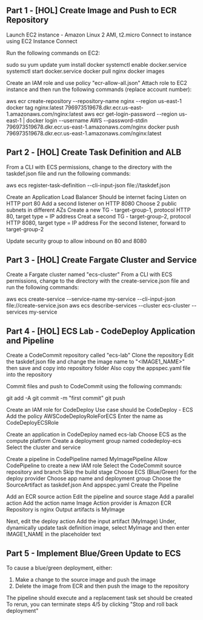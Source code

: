 ## Part 1 - [HOL] Create Image and Push to ECR Repository

Launch EC2 instance - Amazon Linux 2 AMI, t2.micro
Connect to instance using EC2 Instance Connect

Run the following commands on EC2:

sudo su
yum update
yum install docker
systemctl enable docker.service
systemctl start docker.service
docker pull nginx
docker images

Create an IAM role and use policy "ecr-allow-all.json"
Attach role to EC2 instance and then run the following commands (replace account number):

aws ecr create-repository --repository-name nginx --region us-east-1
docker tag nginx:latest 796973519678.dkr.ecr.us-east-1.amazonaws.com/nginx:latest
aws ecr get-login-password --region us-east-1 | docker login --username AWS --password-stdin 796973519678.dkr.ecr.us-east-1.amazonaws.com/nginx
docker push 796973519678.dkr.ecr.us-east-1.amazonaws.com/nginx:latest

## Part 2 - [HOL] Create Task Definition and ALB

From a CLI with ECS permissions, change to the directory with the taskdef.json file and run the following commands:

aws ecs register-task-definition --cli-input-json file://taskdef.json

Create an Application Load Balancer
Should be internet facing
Listen on HTTP port 80
Add a second listener on HTTP 8080
Choose 2 public subnets in different AZs
Create a new TG - target-group-1, protocol HTTP 80, target type = IP address
Creat a second TG - target-group-2, protocol HTTP 8080, target type = IP address
For the second listener, forward to target-group-2

Update security group to allow inbound on 80 and 8080

## Part 3 - [HOL] Create Fargate Cluster and Service

Create a Fargate cluster named "ecs-cluster"
From a CLI with ECS permissions, change to the directory with the create-service.json file and run the following commands:

aws ecs create-service --service-name my-service --cli-input-json file://create-service.json
aws ecs describe-services --cluster ecs-cluster --services my-service


## Part 4 - [HOL] ECS Lab - CodeDeploy Application and Pipeline

Create a CodeCommit repository called "ecs-lab"
Clone the repository
Edit the taskdef.json file and change the image name to "<IMAGE1_NAME>" then save and copy into repository folder
Also copy the appspec.yaml file into the repository

Commit files and push to CodeCommit using the following commands:

git add -A
git commit -m "first commit"
git push

Create an IAM role for CodeDeploy
Use case should be CodeDeploy - ECS
Add the policy AWSCodeDeployRoleForECS
Enter the name as CodeDeployECSRole

Create an application in CodeDeploy named ecs-lab
Choose ECS as the compute platform
Create a deployment group named codedeploy-ecs
Select the cluster and service

Create a pipeline in CodePipeline named MyImagePipeline
Allow CodePipeline to create a new IAM role
Select the CodeCommit source repository and branch
Skip the build stage
Choose ECS (Blue/Green) for the deploy provider
Choose app name and deployment group
Choose the SourceArtifact as taskdef.json
And appspec.yaml
Create the Pipeline

Add an ECR source action
Edit the pipeline and source stage
Add a parallel action
Add the action name Image
Action provider is Amazon ECR
Repository is nginx
Output artifacts is MyImage

Next, edit the deploy action
Add the input artifact (MyImage)
Under, dynamically update task definition image, select MyImage and then enter IMAGE1_NAME in the placeholder text

## Part 5 - Implement Blue/Green Update to ECS

To cause a blue/green deployment, either:

1) Make a change to the source image and push the image
2) Delete the image from ECR and then push the image to the repository

The pipeline should execute and a replacement task set should be created
To rerun, you can terminate steps 4/5 by clicking "Stop and roll back deployment"




